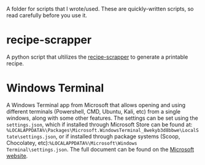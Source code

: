 A folder for scripts that I wrote/used. These are quickly-written scripts, so read carefully before you use it.

# recipe-scrapper
A python script that ultilizes the [recipe-scrapper](https://github.com/hhursev/recipe-scrapers) to generate a printable recipe.

# Windows Terminal
A Windows Terminal app from Microsoft that allows opening and using different terminals (Powershell, CMD, Ubuntu, Kali, etc) from a single windows, along with some other features. The settings can be set using the `settings.json`, which if installed through Microsoft Store can be found at: `%LOCALAPPDATA%\Packages\Microsoft.WindowsTerminal_8wekyb3d8bbwe\LocalState\settings.json`, or if installed through package systems (Scoop, Chocolatey, etc):`%LOCALAPPDATA%\Microsoft\Windows Terminal\settings.json`.
The full document can be found on the [Microsoft website](https://learn.microsoft.com/en-us/windows/terminal/).
